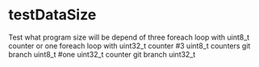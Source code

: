 # testDataSize
Test what program size will be depend of three foreach loop with uint8_t counter or one foreach loop with uint32_t counter
#3 uint8_t counters
git branch uint8_t
#one uint32_t counter
git branch uint32_t